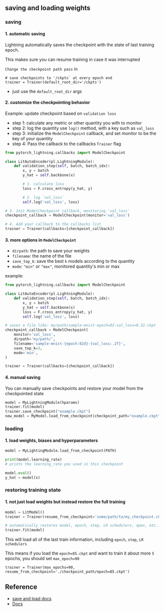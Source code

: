 ## saving and loading weights
### saving
#### 1. automatic saving
Lightning automatically saves the checkpoint with the state of last training epoch.

This makes sure you can resume training in case it was interrupted

`Change the checkpoint path pass` in
```
# save checkpoints to '/ckpts` at every epoch end
trainer = Trainer(default_root_dir='/ckpts')
```
- just use the `default_root_dir` args

#### 2. customize the checkpointing behavior
Example: update checkpoint based on `validation loss`
- step 1: calculate any metric or other quantity you with to monitor
- step 2: log the quantity use `log()` method, with a key such as `val_loss`
- step 3: initialize the `ModelCheckpoint` callback, and set monitor to be the key of your quantity
- step 4: Pass the callback to the callbacks `Trainer` flag 
```python
from pytorch_lightning.callbacks import ModelCheckpoint

class LitAutoEncoder(pl.LightningModule):
    def validation_step(self, batch, batch_idx):
        x, y = batch
        y_hat = self.backbone(x)

        # 1. calculate loss
        loss = F.cross_entropy(y_hat, y)

        # 2. log `val_loss`
        self.log('val_loss', loss)

# 3. Init ModelCheckpoint callback, monitoring 'val_loss'
checkpoint_callback = ModelCheckpoint(monitor='val_loss')

# 4. Add your callback to the callbacks list
trainer = Trainer(callbacks=[checkpoint_callback])
```

#### 3. more options in `ModelCheckpoint`
- `dirpath`: the path to save your weights
- `filename`: the name of the file
- `save_top_k`: save the best `k` models according to the quantity
- `mode`: `"min"` or `"max"`, monitored quantity's min or max

example:
```python
from pytorch_lightning.callbacks import ModelCheckpoint

class LitAutoEncoder(pl.LightningModule):
    def validation_step(self, batch, batch_idx):
        x, y = batch
        y_hat = self.backbone(x)
        loss = F.cross_entropy(y_hat, y)
        self.log('val_loss', loss)

# saves a file like: my/path/sample-mnist-epoch=02-val_loss=0.32.ckpt
checkpoint_callback = ModelCheckpoint(
    monitor='val_loss',
    dirpath='my/path/',
    filename='sample-mnist-{epoch:02d}-{val_loss:.2f}',
    save_top_k=3,
    mode='min',
)

trainer = Trainer(callbacks=[checkpoint_callback])
```

#### 4. manual saving
You can manually save checkpoints and restore your model from the checkpointed state
```python
model = MyLightningModule(hparams)
trainer.fit(model)
trainer.save_checkpoint("example.ckpt")
new_model = MyModel.load_from_checkpoint(checkpoint_path="example.ckpt")
```

### loading
#### 1. load weights, biases and hyperparameters
```python
model = MyLightingModule.load_from_checkpoint(PATH)

print(model.learning_rate)
# prints the learning_rate you used in this checkpoint

model.eval()
y_hat = model(x)
```

### restoring training state
#### 1. not just load weights but instead restore the full training
```python
model = LitModel()
trainer = Trainer(resume_from_checkpoint='some/path/to/my_checkpoint.ckpt')

# automatically restores model, epoch, step, LR schedulers, apex, etc...
trainer.fit(model)
```
This will load all of the last train information, including `epoch`, `step`, `LR schedulers`

This means if you load the `epoch=85.ckpt` and want to train it about more `5` epochs, you should set `max_epoch=90`
```
trainer = Trainer(max_epochs=90, resume_from_checkpoint='./checkpoint_path/epoch=85.ckpt')
```


## Reference
- [save and load docs](https://pytorch-lightning.readthedocs.io/en/latest/weights_loading.html#checkpoint-loading)
- [Docs](https://pytorch-lightning.readthedocs.io/en/latest/weights_loading.html?highlight=saving)